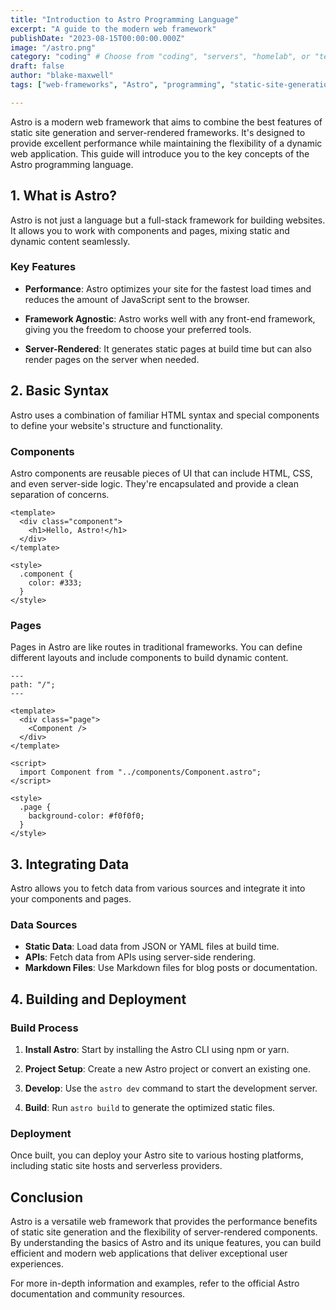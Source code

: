 ```yaml
---
title: "Introduction to Astro Programming Language"
excerpt: "A guide to the modern web framework"
publishDate: "2023-08-15T00:00:00.000Z"
image: "/astro.png"
category: "coding" # Choose from "coding", "servers", "homelab", or "tech-news"
draft: false
author: "blake-maxwell"
tags: ["web-frameworks", "Astro", "programming", "static-site-generation"]

---
```



Astro is a modern web framework that aims to combine the best features of static site generation and server-rendered frameworks. It's designed to provide excellent performance while maintaining the flexibility of a dynamic web application. This guide will introduce you to the key concepts of the Astro programming language.

## 1. What is Astro?

Astro is not just a language but a full-stack framework for building websites. It allows you to work with components and pages, mixing static and dynamic content seamlessly.

### Key Features

- **Performance**: Astro optimizes your site for the fastest load times and reduces the amount of JavaScript sent to the browser.

- **Framework Agnostic**: Astro works well with any front-end framework, giving you the freedom to choose your preferred tools.

- **Server-Rendered**: It generates static pages at build time but can also render pages on the server when needed.

## 2. Basic Syntax

Astro uses a combination of familiar HTML syntax and special components to define your website's structure and functionality.

### Components

Astro components are reusable pieces of UI that can include HTML, CSS, and even server-side logic. They're encapsulated and provide a clean separation of concerns.

```astro
<template>
  <div class="component">
    <h1>Hello, Astro!</h1>
  </div>
</template>

<style>
  .component {
    color: #333;
  }
</style>
```

### Pages

Pages in Astro are like routes in traditional frameworks. You can define different layouts and include components to build dynamic content.

```astro
---
path: "/";
---

<template>
  <div class="page">
    <Component />
  </div>
</template>

<script>
  import Component from "../components/Component.astro";
</script>

<style>
  .page {
    background-color: #f0f0f0;
  }
</style>
```

## 3. Integrating Data

Astro allows you to fetch data from various sources and integrate it into your components and pages.

### Data Sources

- **Static Data**: Load data from JSON or YAML files at build time.
- **APIs**: Fetch data from APIs using server-side rendering.
- **Markdown Files**: Use Markdown files for blog posts or documentation.

## 4. Building and Deployment

### Build Process

1. **Install Astro**: Start by installing the Astro CLI using npm or yarn.

2. **Project Setup**: Create a new Astro project or convert an existing one.

3. **Develop**: Use the `astro dev` command to start the development server.

4. **Build**: Run `astro build` to generate the optimized static files.

### Deployment

Once built, you can deploy your Astro site to various hosting platforms, including static site hosts and serverless providers.

## Conclusion

Astro is a versatile web framework that provides the performance benefits of static site generation and the flexibility of server-rendered components. By understanding the basics of Astro and its unique features, you can build efficient and modern web applications that deliver exceptional user experiences.

For more in-depth information and examples, refer to the official Astro documentation and community resources.
